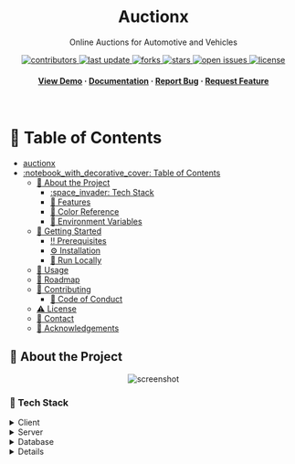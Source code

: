 <!--
Hey, thanks for using the awesome-readme-template template.  
If you have any enhancements, then fork this project and create a pull request 
or just open an issue with the label "enhancement".

Don't forget to give this project a star for additional support ;)
Maybe you can mention me or this repo in the acknowledgements too
-->

<!--
This README is a slimmed down version of the original one.
Removed sections:
- Screenshots
- Running Test
- Deployment
- FAQ
-->

<div align="center">

  <h1>Auctionx</h1>
  
  <p>
    Online Auctions for Automotive and Vehicles
  </p>

  
<!-- Badges -->
<p>
  <a href="https://github.com/natainditama/auctionx/graphs/contributors">
    <img src="https://img.shields.io/github/contributors/natainditama/auctionx" alt="contributors" />
  </a>
  <a href="">
    <img src="https://img.shields.io/github/last-commit/natainditama/auctionx" alt="last update" />
  </a>
  <a href="https://github.com/natainditama/auctionx/network/members">
    <img src="https://img.shields.io/github/forks/natainditama/auctionx" alt="forks" />
  </a>
  <a href="https://github.com/natainditama/auctionx/stargazers">
    <img src="https://img.shields.io/github/stars/natainditama/auctionx" alt="stars" />
  </a>
  <a href="https://github.com/natainditama/auctionx/issues/">
    <img src="https://img.shields.io/github/issues/natainditama/auctionx" alt="open issues" />
  </a>
  <a href="https://github.com/natainditama/auctionx/blob/master/LICENSE">
    <img src="https://img.shields.io/github/license/natainditama/auctionx.svg" alt="license" />
  </a>
</p>
   
<h4>
    <a href="https://github.com/natainditama/auctionx/">View Demo</a>
  <span> · </span>
    <a href="https://github.com/natainditama/auctionx">Documentation</a>
  <span> · </span>
    <a href="https://github.com/natainditama/auctionx/issues/">Report Bug</a>
  <span> · </span>
    <a href="https://github.com/natainditama/auctionx/issues/">Request Feature</a>
  </h4>
</div>

<br />

<!-- Table of Contents -->
# :notebook_with_decorative_cover: Table of Contents

- [auctionx](#auctionx)
- [:notebook\_with\_decorative\_cover: Table of Contents](#notebook_with_decorative_cover-table-of-contents)
  - [:star2: About the Project](#star2-about-the-project)
    - [:space\_invader: Tech Stack](#space_invader-tech-stack)
    - [:dart: Features](#dart-features)
    - [:art: Color Reference](#art-color-reference)
    - [:key: Environment Variables](#key-environment-variables)
  - [:toolbox: Getting Started](#toolbox-getting-started)
    - [:bangbang: Prerequisites](#bangbang-prerequisites)
    - [:gear: Installation](#gear-installation)
    - [:running: Run Locally](#running-run-locally)
  - [:eyes: Usage](#eyes-usage)
  - [:compass: Roadmap](#compass-roadmap)
  - [:wave: Contributing](#wave-contributing)
    - [:scroll: Code of Conduct](#scroll-code-of-conduct)
  - [:warning: License](#warning-license)
  - [:handshake: Contact](#handshake-contact)
  - [:gem: Acknowledgements](#gem-acknowledgements)
  

<!-- About the Project -->
## :star2: About the Project

<div align="center"> 
  <img src="https://user-images.githubusercontent.com/81244669/235050191-50f32154-bbf4-47ee-89e7-31b7f6c77fb7.png" alt="screenshot" />
</div>


<!-- TechStack -->
### :space_invader: Tech Stack

<details>
  <summary>Client</summary>
  <ul>
    <li><a href="https://getbootstrap.com/">Bootstrap</a></li>
  </ul>
</details>

<details>
  <summary>Server</summary>
  <ul>
    <li><a href="https://www.apachefriends.org/">Xampp</a></li>
    <li><a href="https://www.apache.org/">Apache</a></li>
  </ul>
</details>

<details>
<summary>Database</summary>
  <ul>
    <li><a href="https://www.mysql.com/">MySQL</a></li>
  </ul>
</details>

<details>

<!-- Features -->
### :dart: Features

- Feature 1
- Feature 2
- Feature 3

<!-- Color Reference -->
### :art: Color Reference

| Color             | Hex                                                                |
| ----------------- | ------------------------------------------------------------------ |
| Primary Color | ![#222831](https://via.placeholder.com/10/222831?text=+) #222831 |
| Secondary Color | ![#393E46](https://via.placeholder.com/10/393E46?text=+) #393E46 |
| Accent Color | ![#00ADB5](https://via.placeholder.com/10/00ADB5?text=+) #00ADB5 |
| Text Color | ![#EEEEEE](https://via.placeholder.com/10/EEEEEE?text=+) #EEEEEE |


<!-- Env Variables -->
### :key: Environment Variables

To run this project, you will need to add the following environment variables to your .env file

`API_KEY`

`ANOTHER_API_KEY`

<!-- Getting Started -->
## 	:toolbox: Getting Started

<!-- Prerequisites -->
### :bangbang: Prerequisites

This project uses Yarn as package manager

```bash
 npm install --global yarn
```

<!-- Installation -->
### :gear: Installation

Install my-project with npm

```bash
  yarn install my-project
  cd my-project
```


<!-- Run Locally -->
### :running: Run Locally

Clone the project

```bash
  git clone https://github.com/natainditama/auctionx.git
```

Go to the project directory

```bash
  cd my-project
```

Install dependencies

```bash
  yarn install
```

Start the server

```bash
  yarn start
```


<!-- Usage -->
## :eyes: Usage

Use this space to tell a little more about your project and how it can be used. Show additional screenshots, code samples, demos or link to other resources.


```javascript
import Component from 'my-project'

function App() {
  return <Component />
}
```

<!-- Roadmap -->
## :compass: Roadmap

* [x] Todo 1
* [ ] Todo 2

<!-- Contributing -->
## :wave: Contributing

<a href="https://github.com/natainditama/auctionx/graphs/contributors">
  <img src="https://contrib.rocks/image?repo=natainditama/auctionx" />
</a>


Contributions are always welcome!

See `contributing.md` for ways to get started.


<!-- Code of Conduct -->
### :scroll: Code of Conduct

Please read the [Code of Conduct](https://github.com/natainditama/auctionx/blob/master/CODE_OF_CONDUCT.md)


<!-- License -->
## :warning: License

Distributed under the no License. See LICENSE.txt for more information.


<!-- Contact -->
## :handshake: Contact

Nata Inditama - [@natainditama](https://t.me/natainditama) - natainditama.dev@gmail.com

Project Link: [https://github.com/natainditama/auctionx](https://github.com/natainditama/auctionx)

<!-- Acknowledgments -->
## :gem: Acknowledgements

Use this section to mention useful resources and libraries that you have used in your projects.

 - [Shields.io](https://shields.io/)
 - [Awesome README](https://github.com/matiassingers/awesome-readme)
 - [Emoji Cheat Sheet](https://github.com/ikatyang/emoji-cheat-sheet/blob/master/README.md#travel--places)
 - [Readme Template](https://github.com/othneildrew/Best-README-Template)
